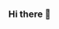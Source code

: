 ### Hi there 👋

<!--
**Adithyan-BS/Adithyan-BS** is a ✨ _special_ ✨ repository because its `README.md` (this file) appears on your GitHub profile.


- 🔭 I’m currently working on Game Devlopment
- 🌱 I’m currently learning Unity 3D
-
![cover](Adithyan-BS/Replaced_TermiteLair.gif)
-->
